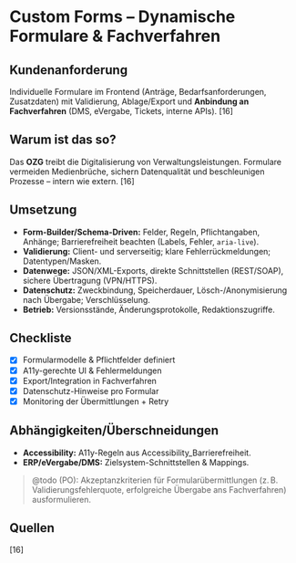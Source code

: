 # Custom Forms – Dynamische Formulare & Fachverfahren

## Kundenanforderung
Individuelle Formulare im Frontend (Anträge, Bedarfsanforderungen, Zusatzdaten) mit Validierung, Ablage/Export und **Anbindung an Fachverfahren** (DMS, eVergabe, Tickets, interne APIs). [16]

## Warum ist das so?
Das **OZG** treibt die Digitalisierung von Verwaltungsleistungen. Formulare vermeiden Medienbrüche, sichern Datenqualität und beschleunigen Prozesse – intern wie extern. [16]

## Umsetzung
- **Form-Builder/Schema-Driven:** Felder, Regeln, Pflichtangaben, Anhänge; Barrierefreiheit beachten (Labels, Fehler, `aria-live`).  
- **Validierung:** Client- und serverseitig; klare Fehlerrückmeldungen; Datentypen/Masken.  
- **Datenwege:** JSON/XML-Exports, direkte Schnittstellen (REST/SOAP), sichere Übertragung (VPN/HTTPS).  
- **Datenschutz:** Zweckbindung, Speicherdauer, Lösch-/Anonymisierung nach Übergabe; Verschlüsselung.  
- **Betrieb:** Versionsstände, Änderungsprotokolle, Redaktionszugriffe.

## Checkliste
- [x] Formularmodelle & Pflichtfelder definiert  
- [x] A11y-gerechte UI & Fehlermeldungen  
- [x] Export/Integration in Fachverfahren  
- [x] Datenschutz-Hinweise pro Formular
- [x] Monitoring der Übermittlungen + Retry

## Abhängigkeiten/Überschneidungen
- **Accessibility:** A11y-Regeln aus Accessibility_Barrierefreiheit.
- **ERP/eVergabe/DMS:** Zielsystem-Schnittstellen & Mappings.

> @todo (PO): Akzeptanzkriterien für Formularübermittlungen (z. B. Validierungsfehlerquote, erfolgreiche Übergabe ans Fachverfahren) ausformulieren.

## Quellen
[16]
